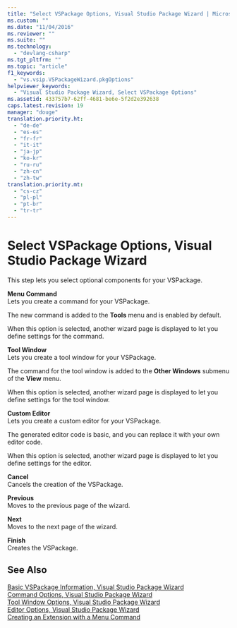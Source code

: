 ```yaml
---
title: "Select VSPackage Options, Visual Studio Package Wizard | Microsoft Docs"
ms.custom: ""
ms.date: "11/04/2016"
ms.reviewer: ""
ms.suite: ""
ms.technology: 
  - "devlang-csharp"
ms.tgt_pltfrm: ""
ms.topic: "article"
f1_keywords: 
  - "vs.vsip.VSPackageWizard.pkgOptions"
helpviewer_keywords: 
  - "Visual Studio Package Wizard, Select VSPackage Options"
ms.assetid: 433757b7-62ff-4681-be6e-5f2d2e392638
caps.latest.revision: 19
manager: "douge"
translation.priority.ht: 
  - "de-de"
  - "es-es"
  - "fr-fr"
  - "it-it"
  - "ja-jp"
  - "ko-kr"
  - "ru-ru"
  - "zh-cn"
  - "zh-tw"
translation.priority.mt: 
  - "cs-cz"
  - "pl-pl"
  - "pt-br"
  - "tr-tr"
---
```

# Select VSPackage Options, Visual Studio Package Wizard
This step lets you select optional components for your VSPackage.  
  
 **Menu Command**  
 Lets you create a command for your VSPackage.  
  
 The new command is added to the **Tools** menu and is enabled by default.  
  
 When this option is selected, another wizard page is displayed to let you define settings for the command.  
  
 **Tool Window**  
 Lets you create a tool window for your VSPackage.  
  
 The command for the tool window is added to the **Other Windows** submenu of the **View** menu.  
  
 When this option is selected, another wizard page is displayed to let you define settings for the tool window.  
  
 **Custom Editor**  
 Lets you create a custom editor for your VSPackage.  
  
 The generated editor code is basic, and you can replace it with your own editor code.  
  
 When this option is selected, another wizard page is displayed to let you define settings for the editor.  
  
 **Cancel**  
 Cancels the creation of the VSPackage.  
  
 **Previous**  
 Moves to the previous page of the wizard.  
  
 **Next**  
 Moves to the next page of the wizard.  
  
 **Finish**  
 Creates the VSPackage.  
  
## See Also  
 [Basic VSPackage Information, Visual Studio Package Wizard](../misc/basic-vspackage-information-visual-studio-package-wizard.md)   
 [Command Options, Visual Studio Package Wizard](../misc/command-options-visual-studio-package-wizard.md)   
 [Tool Window Options, Visual Studio Package Wizard](../misc/tool-window-options-visual-studio-package-wizard.md)   
 [Editor Options, Visual Studio Package Wizard](../misc/editor-options-visual-studio-package-wizard.md)   
 [Creating an Extension with a Menu Command](../extensibility/creating-an-extension-with-a-menu-command.md)